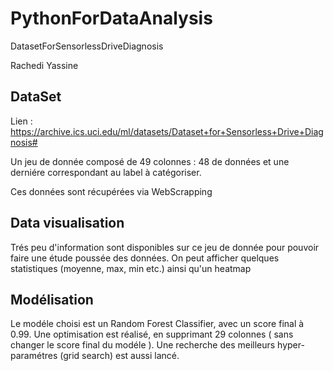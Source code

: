 # PythonForDataAnalysis
DatasetForSensorlessDriveDiagnosis

Rachedi Yassine 

## DataSet

Lien : https://archive.ics.uci.edu/ml/datasets/Dataset+for+Sensorless+Drive+Diagnosis#

Un jeu de donnée composé de 49 colonnes : 48 de données et une derniére correspondant au label à catégoriser.

Ces données sont récupérées via WebScrapping

## Data visualisation

Trés peu d'information sont disponibles sur ce jeu de donnée pour pouvoir faire une étude poussée des données.
On peut afficher quelques statistiques (moyenne, max, min etc.) ainsi qu'un heatmap

## Modélisation

Le modéle choisi est un Random Forest Classifier, avec un score final à 0.99.
Une optimisation est réalisé, en supprimant 29 colonnes ( sans changer le score final du modéle ).
Une recherche des meilleurs hyper-paramétres (grid search) est aussi lancé.
